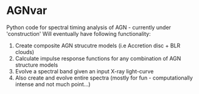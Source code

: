# AGNvar

Python code for spectral timing analysis of AGN - currently under 'construction'
Will eventually have following functionality:

1. Create composite AGN strucutre models (i.e Accretion disc + BLR clouds)
2. Calculate impulse response functions for any combination of AGN structure models
3. Evolve a spectral band given an input X-ray light-curve
4. Also create and evolve entire spectra (mostly for fun - computationally intense and not much point...)
